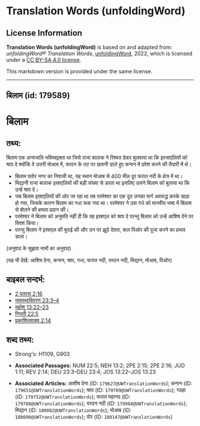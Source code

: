 # Translation Words (unfoldingWord)

## License Information

**Translation Words (unfoldingWord)** is based on and adapted from: _unfoldingWord® Translation Words_, [unfoldingWord](https://unfoldingword.org/utw), 2022, which is licensed under a [CC BY-SA 4.0 license](https://creativecommons.org/licenses/by-sa/4.0/legalcode.en).

This markdown version is provided under the same license.



--------------------------------

## बिलाम (id: 179589)

बिलाम
=====

तथ्य:
-----

बिलाम एक अन्यजाति भविष्यद्वक्ता था जिसे राजा बालाक ने रिश्वत देकर बुलवाया था कि इस्त्राएलियों को श्राप दे क्योंकि वे उत्तरी मोआब में, यरदन के तट पर छावनी डाले हुए कनान में प्रवेश करने की तैयारी में थे।

* बिलाम पतोर नगर का निवासी था, यह स्थान मोआब से 400 मील दूर फरात नदी के क्षेत्र में था।
* मिद्यानी राजा बालाक इस्राएलियों की बड़ी संख्या से डरता था इसलिए उसने बिलाम को बुलाया था कि उन्हें श्राप दे।
* जब बिलाम इस्राएलियों की ओर जा रहा था तब परमेश्वर का एक दूत उनका मार्ग अवरूद्ध करके खड़ा हो गया, जिसके कारण बिलाम का गधा रूक गया था। परमेश्वर ने उस गधे को मानवीय भाषा में बिलाम से बोलने की क्षमता प्रदान की।
* परमेश्वर ने बिलाम को अनुमति नहीं दी कि वह इस्राएल को श्राप दे परन्तु बिलाम को उन्हें आशिष देने पर विवश किया।
* परन्तु बिलाम ने इस्राएल की बुराई की और उन पर झूठे देवता, बाल पिओर की पूजा करने का प्रभाव डाला।

(अनुवाद के सुझाव नामों का अनुवाद)

(यह भी देखें: आशिष देना, कनान, श्राप, गधा, फरात नदी, यरदन नदी, मिद्यान, मोआब, पिओर)

बाइबल सन्दर्भ:
--------------

* [2 पतरस 2:16](https://ref.ly/2Pet0:0)
* [व्यवस्थाविवरण 23:3–4](https://ref.ly/Deut23:3-Deut23:4)
* [यहोशू 13:22–23](https://ref.ly/Josh13:22-Josh13:23)
* [गिनती 22:5](https://ref.ly/Num22:5)
* [प्रकाशितवाक्य 2:14](https://ref.ly/Rev2:14)

शब्द तथ्य:
----------

* Strong's: H1109, G903

* **Associated Passages:** NUM 22:5; NEH 13:2; 2PE 2:15; 2PE 2:16; JUD 1:11; REV 2:14; DEU 23:3–DEU 23:4; JOS 13:22–JOS 13:23
* **Associated Articles:** आशीष देना (ID: `179627@UWTranslationWords`); कनान (ID: `179651@UWTranslationWords`); श्राप (ID: `179709@UWTranslationWords`); गदहा (ID: `179752@UWTranslationWords`); फरात महानद (ID: `179788@UWTranslationWords`); यरदन नदी (ID: `179984@UWTranslationWords`); मिद्यान (ID: `180082@UWTranslationWords`); मोआब (ID: `180090@UWTranslationWords`); पोर (ID: `180147@UWTranslationWords`)


